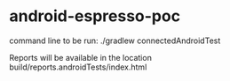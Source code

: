# android-espresso-poc


command line to be run:
./gradlew connectedAndroidTest

Reports will be available in the location
build/reports.androidTests/index.html